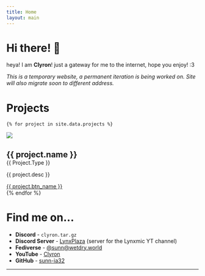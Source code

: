 ```yaml
---
title: Home
layout: main
---
```

# Hi there! 👋 
heya! I am **Clyron**! just a gateway for me to the internet, hope you enjoy! :3

*This is a temporary website, a permanent iteration is being worked on. Site will also migrate soon to different address.*

# Projects
    {% for project in site.data.projects %}
<div class="card">
    <div class="card-image">
        <img src="./img/projects/{{ project.logo }}.svg">
    </div>
    <div class="card-content">
        <h2 style="margin-bottom: 0;">{{ project.name }}</h2>
        <span style="text-transform: capitalize;">{{ project.type }}</span>
        <p>{{ project.desc }}</p>
        <a class="button" href="{{ project.btn_link }}">{{ project.btn_name }}</a>
    </div>
</div>
    {% endfor %}

# Find me on...
* **Discord** - `clyron.tar.gz`
* **Discord Server** - [LynxPlaza][1] (server for the Lynxmic YT channel)
* **Fediverse** - <a rel="me" href="https://wetdry.world/@sunn">@sunn@wetdry.world</a>
* **YouTube** - [Clyron][2]
* **GitHub** - [sunn-ia32][3]

---

[1]: https://discord.gg/wDxDKJU2sj
[2]: https://youtube.com/@Clyron
[3]: https://github.com/theclyron
